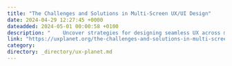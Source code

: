 ```yaml
---
title: "The Challenges and Solutions in Multi-Screen UX/UI Design"
date: 2024-04-29 12:27:45 +0000
dateadded: 2024-05-01 00:00:58 +0100
description: "    Uncover strategies for designing seamless UX across multiple devices, from smartwatches to PCs. Learn to balance consistency and user…  Continue reading on UX Planet »  "
link: "https://uxplanet.org/the-challenges-and-solutions-in-multi-screen-ux-ui-design-a397da1c936f?source=rss----819cc2aaeee0---4"
category:
directory: _directory/ux-planet.md
---
```

